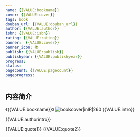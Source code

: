 ```yaml
---
name: {{VALUE:bookname}}
cover: {{VALUE:cover}}
tags: book
douban_url: {{VALUE:douban_url}}
author: {{VALUE:author}}
isbn: {{VALUE:isbn}}
rating: {{VALUE:rating}}
banner:  {{VALUE:cover}}
banner_icon: 📚
publish: {{VALUE:publish}}
publishyear: {{VALUE:publishyear}}
progress:
status: 
pagecount: {{VALUE:pagecount}}
pageprogress: 
---
```

## 内容简介
《{{VALUE:bookname}}》
![bookcover|inlR|260]({{VALUE:cover}})
{{VALUE:intro}}

{{VALUE:authorintro}}

{{VALUE:quote1}}
 {{VALUE:quote2}}
